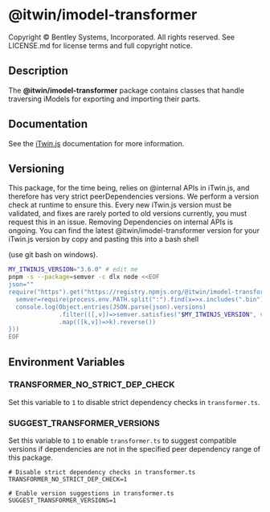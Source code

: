 # @itwin/imodel-transformer

Copyright © Bentley Systems, Incorporated. All rights reserved. See LICENSE.md for license terms and full copyright notice.

## Description

The __@itwin/imodel-transformer__ package contains classes that handle traversing iModels for exporting and importing their parts.

## Documentation

See the [iTwin.js](https://www.itwinjs.org) documentation for more information.

## Versioning

This package, for the time being, relies on @internal APIs in iTwin.js, and therefore has very strict peerDependencies versions.
We perform a version check at runtime to ensure this. Every new iTwin.js version must be validated, and fixes are rarely ported
to old versions currently, you must request this in an issue. Removing Dependencies on internal APIs is ongoing.
You can find the latest @itwin/imodel-transformer version for your iTwin.js version by copy and pasting this into a bash shell

(use git bash on windows).

```sh
MY_ITWINJS_VERSION="3.6.0" # edit me
pnpm -s --package=semver -c dlx node <<EOF
json=""
require("https").get("https://registry.npmjs.org/@itwin/imodel-transformer", r=>r.setEncoding("utf8").on("data", d=>json+=d).on("end", ()=>{
  semver=require(process.env.PATH.split(":").find(x=>x.includes(".bin"))+"/../semver")
  console.log(Object.entries(JSON.parse(json).versions)
              .filter(([,v])=>semver.satisfies("$MY_ITWINJS_VERSION", v.peerDependencies["@itwin/core-backend"]))
              .map(([k,v])=>k).reverse())
}))
EOF
```

## Environment Variables

### TRANSFORMER_NO_STRICT_DEP_CHECK

Set this variable to `1` to disable strict dependency checks in `transformer.ts`.

### SUGGEST_TRANSFORMER_VERSIONS

Set this variable to `1` to enable `transformer.ts` to suggest compatible versions if dependencies are not in the specified peer dependency range of this package.

```dotenv
# Disable strict dependency checks in transformer.ts
TRANSFORMER_NO_STRICT_DEP_CHECK=1

# Enable version suggestions in transformer.ts
SUGGEST_TRANSFORMER_VERSIONS=1
